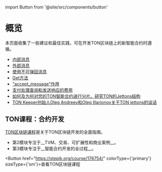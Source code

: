 import Button from '@site/src/components/button'

# 概览

本页面收集了一些建议和最佳实践，可在开发TON区块链上的新智能合约时遵循。

* [内部消息](/develop/smart-contracts/guidelines/internal-messages)
* [外部消息](/develop/smart-contracts/guidelines/external-messages)
* [使用不可弹回消息](/develop/smart-contracts/guidelines/non-bouncable-messages)
* [Get方法](/develop/smart-contracts/guidelines/get-methods)
* ["accept_message"作用](/develop/smart-contracts/guidelines/accept)
* [支付处理查询和发送响应的费用](/develop/smart-contracts/guidelines/processing)
* [如何及为何对您的TON智能合约进行分片。研究TON的Jettons结构](https://blog.ton.org/how-to-shard-your-ton-smart-contract-and-why-studying-the-anatomy-of-tons-jettons)
* [TON Keeper创始人Oleg Andreev和Oleg Illarionov关于TON jettons的谈话](https://www.youtube.com/watch?v=oEO29KmOpv4)

## TON课程：合约开发

[TON区块链课程](https://stepik.org/course/176754/)是关于TON区块链开发的全面指南。

- 第2模块专注于__TVM、交易、可扩展性和商业案例__。
- 第3模块专注于__智能合约开发的全过程__。

<Button href="https://stepik.org/course/176754/" colorType={'primary'} sizeType={'sm'}>查看TON区块链课程</Button>
